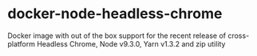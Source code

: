 # docker-node-headless-chrome

Docker image with out of the box support for the recent release of cross-platform Headless Chrome, Node v9.3.0, Yarn v1.3.2 and zip utility
